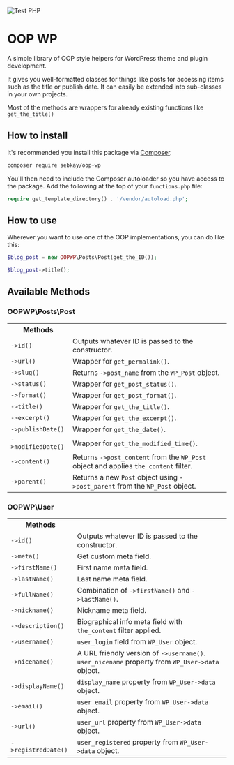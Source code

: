 ![Test PHP](https://github.com/SebKay/oop-wp/workflows/Test%20PHP/badge.svg)

# OOP WP
A simple library of OOP style helpers for WordPress theme and plugin development.

It gives you well-formatted classes for things like posts for accessing items such as the title or publish date. It can easily be extended into sub-classes in your own projects.

Most of the methods are wrappers for already existing functions like `get_the_title()`

## How to install
It's recommended you install this package via [Composer](https://getcomposer.org/).

```bash
composer require sebkay/oop-wp
```

You'll then need to include the Composer autoloader so you have access to the package. Add the following at the top of your `functions.php` file:

```php
require get_template_directory() . '/vendor/autoload.php';
```

## How to use
Wherever you want to use one of the OOP implementations, you can do like this:

```php
$blog_post = new OOPWP\Posts\Post(get_the_ID());

$blog_post->title();
```

## Available Methods
### OOPWP\Posts\Post
<table>
  <tr>
    <th>
      Methods
    </th>
    <th></th>
  </tr>
  <tr>
    <td><code>->id()</code></td>
    <td>Outputs whatever ID is passed to the constructor.</td>
  </tr>
  <tr>
    <td><code>->url()</code></td>
    <td>Wrapper for <code>get_permalink()</code>.</td>
  </tr>
  <tr>
    <td><code>->slug()</code></td>
    <td>Returns <code>->post_name</code> from the <code>WP_Post</code> object.</td>
  </tr>
  <tr>
    <td><code>->status()</code></td>
    <td>Wrapper for <code>get_post_status()</code>.</td>
  </tr>
  <tr>
    <td><code>->format()</code></td>
    <td>Wrapper for <code>get_post_format()</code>.</td>
  </tr>
  <tr>
    <td><code>->title()</code></td>
    <td>Wrapper for <code>get_the_title()</code>.</td>
  </tr>
  <tr>
    <td><code>->excerpt()</code></td>
    <td>Wrapper for <code>get_the_excerpt()</code>.</td>
  </tr>
  <tr>
    <td><code>->publishDate()</code></td>
    <td>Wrapper for <code>get_the_date()</code>.</td>
  </tr>
  <tr>
    <td><code>->modifiedDate()</code></td>
    <td>Wrapper for <code>get_the_modified_time()</code>.</td>
  </tr>
  <tr>
    <td><code>->content()</code></td>
    <td>Returns <code>->post_content</code> from the <code>WP_Post</code> object and applies <code>the_content</code> filter.</td>
  </tr>
  <tr>
    <td><code>->parent()</code></td>
    <td>Returns a new <code>Post</code> object using <code>->post_parent</code> from the <code>WP_Post</code> object.</td>
  </tr>
</table>

### OOPWP\User
<table>
  <tr>
    <th>
      Methods
    </th>
    <th></th>
  </tr>
  <tr>
    <td><code>->id()</code></td>
    <td>Outputs whatever ID is passed to the constructor.</td>
  </tr>
  <tr>
    <td><code>->meta()</code></td>
    <td>Get custom meta field.</td>
  </tr>
  <tr>
    <td><code>->firstName()</code></td>
    <td>First name meta field.</td>
  </tr>
  <tr>
    <td><code>->lastName()</code></td>
    <td>Last name meta field.</td>
  </tr>
  <tr>
    <td><code>->fullName()</code></td>
    <td>Combination of <code>->firstName()</code> and <code>->lastName()</code>.</td>
  </tr>
  <tr>
    <td><code>->nickname()</code></td>
    <td>Nickname meta field.</td>
  </tr>
  <tr>
    <td><code>->description()</code></td>
    <td>Biographical info meta field with <code>the_content</code> filter applied.</td>
  </tr>
  <tr>
    <td><code>->username()</code></td>
    <td><code>user_login</code> field from <code>WP_User</code> object.</td>
  </tr>
  <tr>
    <td><code>->nicename()</code></td>
    <td>A URL friendly version of <code>->username()</code>.<br><code>user_nicename</code> property from <code>WP_User->data</code> object.</td>
  </tr>
  <tr>
    <td><code>->displayName()</code></td>
    <td><code>display_name</code> property from <code>WP_User->data</code> object.</td>
  </tr>
  <tr>
    <td><code>->email()</code></td>
    <td><code>user_email</code> property from <code>WP_User->data</code> object.</td>
  </tr>
  <tr>
    <td><code>->url()</code></td>
    <td><code>user_url</code> property from <code>WP_User->data</code> object.</td>
  </tr>
  <tr>
    <td><code>->registredDate()</code></td>
    <td><code>user_registered</code> property from <code>WP_User->data</code> object.</td>
  </tr>
</table>
